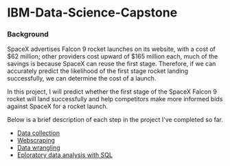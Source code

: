 # IBM-Data-Science-Capstone

### Background
SpaceX advertises Falcon 9 rocket launches on its website, with a cost of $62 million; other providers cost upward of $165 million each, much of the savings is because SpaceX can reuse the first stage. Therefore, if we can accurately predict the likelihood of the first stage rocket landing successfully, we can determine the cost of a launch. 

In this project, I will predict whether the first stage of the SpaceX Falcon 9 rocket will land successfully and help competitors make more informed bids against SpaceX for a rocket launch. 

Below is a brief description of each step in the project I've completed so far.
- [Data collection](https://github.com/kellibelcher/IBM-Data-Science-Capstone/blob/master/Week%201%20Lab:%20Spacex%20Data%20Collection.ipynb)
- [Webscraping](https://github.com/kellibelcher/IBM-Data-Science-Capstone-2/blob/master/Week%201%20Lab:%20Webscraping.ipynb)
- [Data wrangling](https://github.com/kellibelcher/IBM-Data-Science-Capstone/blob/master/Lab%202:%20Data%20Wrangling.ipynb) 
- [Eploratory data analysis with SQL](https://github.com/kellibelcher/IBM-Data-Science-Capstone/blob/master/Lab%203:%20SQL%20EDA.ipynb)

